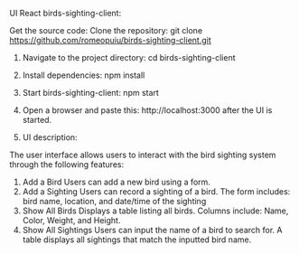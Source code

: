 UI React birds-sighting-client:

Get the source code:
Clone the repository: git clone https://github.com/romeopuiu/birds-sighting-client.git

1. Navigate to the project directory:
   cd birds-sighting-client

2. Install dependencies:
   npm install
3. Start birds-sighting-client: 
   npm start
4. Open a browser and paste this: http://localhost:3000 after the UI is started.
5. UI description:

The user interface allows users to interact with the bird sighting system through the following features:
1. Add a Bird
   Users can add a new bird using a form.
2. Add a Sighting
   Users can record a sighting of a bird.
   The form includes: bird name, location, and date/time of the sighting
3. Show All Birds
   Displays a table listing all birds.
   Columns include: Name, Color, Weight, and Height.
4.  Show All Sightings
    Users can input the name of a bird to search for.
    A table displays all sightings that match the inputted bird name.